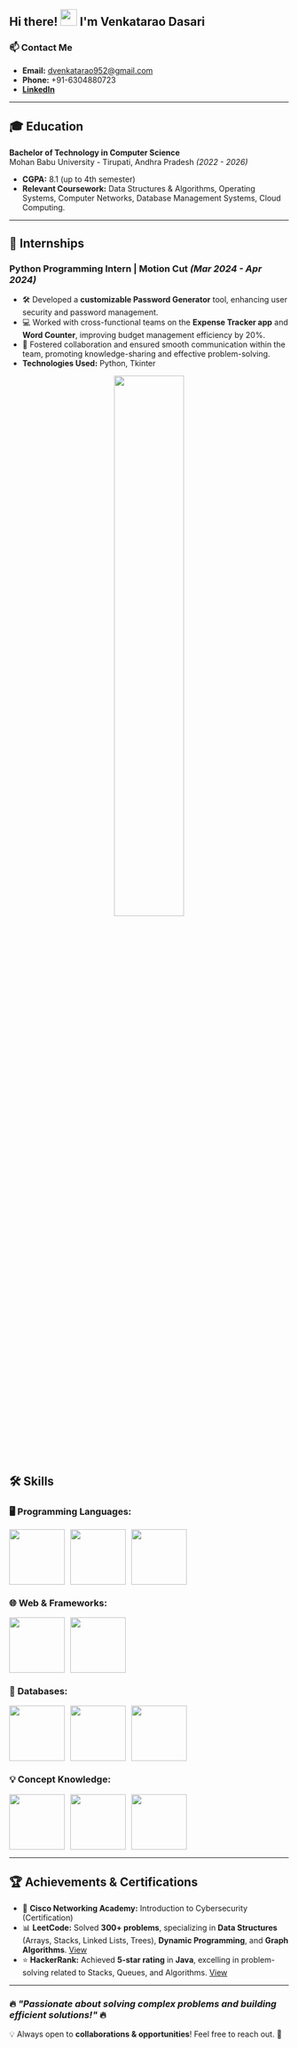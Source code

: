 ## Hi there! <img src="https://media.giphy.com/media/hvRJCLFzcasrR4ia7z/giphy.gif" width="30px"> I'm Venkatarao Dasari

### 📫 Contact Me 
- **Email:** dvenkatarao952@gmail.com  
- **Phone:** +91-6304880723  
- **[LinkedIn](https://www.linkedin.com/in/venkatarao-dasari/)** 

---

## 🎓 Education 
**Bachelor of Technology in Computer Science**  
Mohan Babu University - Tirupati, Andhra Pradesh *(2022 - 2026)*  
- **CGPA:** 8.1 (up to 4th semester)  
- **Relevant Coursework:** Data Structures & Algorithms, Operating Systems, Computer Networks, Database Management Systems, Cloud Computing.

---

## 💼 Internships 
### **Python Programming Intern | Motion Cut** *(Mar 2024 - Apr 2024)*  
- 🛠 Developed a **customizable Password Generator** tool, enhancing user security and password management.  
- 💻 Worked with cross-functional teams on the **Expense Tracker app** and **Word Counter**, improving budget management efficiency by 20%.  
- 💬 Fostered collaboration and ensured smooth communication within the team, promoting knowledge-sharing and effective problem-solving.  
- **Technologies Used:** Python, Tkinter  
<p align="center">
  <img src="https://user-images.githubusercontent.com/74038190/219923809-b86dc415-a0c2-4a38-bc88-ad6cf06395a8.gif" width="50%">
</p>

<!--## 🚀 Projects
<p align="center">
  <img src="https://itgalkowski.pl/wp-content/uploads/2020/06/20590-isometric-illustration-animation.gif" width="50%">
</p>

### **📝 Blog Website | EJS, CSS, Express.js, Node.js, MySQL**
- 💻 Designed and implemented a **blog website** allowing users to create, edit, and manage blog posts with full **CRUD operations**.
- ⚡ Integrated **MySQL** for efficient data management, reducing database query time by **30%** using optimized indexing.
- 🎨 Enhanced **UI/UX** using **EJS templates**, ensuring dynamic content updates and smooth navigation.  
- **GitHub:** [GitHub Link]

### **🖼️ MyGalleryShop | React.js, Firebase Cloud**
- 📸 Developed a **photo gallery app** enabling real-time photo uploads and storage using **Firebase** for backend integration.
- 🔒 Implemented a unique “**hide photo**” feature, allowing users to manage privacy without losing data integrity.
- 📱 Designed a fully responsive **UI/UX** for seamless performance across mobile and desktop platforms.  
- **Live Demo:** [React App]

### **🌤️ Weather Application | React.js, OpenWeather API**
- 🌍 Built a **real-time weather application** that fetches location-based weather data using the **OpenWeather API**.
- 📊 Integrated dynamic **UI updates** to display current conditions (temperature, humidity, etc.) with accurate forecasts.
- 📐 Focused on creating a **responsive design** for a smooth experience across all devices.  
- **GitHub:** [GitHub Link]

--- -->

## 🛠 Skills 

### 🖥️ **Programming Languages:**
<div style="display: flex; gap: 10px;">
  <img src="https://cdn.iconscout.com/icon/free/png-256/free-java-logo-icon-download-in-svg-png-gif-file-formats--wordmark-programming-language-pack-logos-icons-1174953.png?f=webp&w=256" width="100px" />
  <img src="https://encrypted-tbn0.gstatic.com/images?q=tbn:ANd9GcSv8e8DY2HEtxzguVyTkNj1DmaQglni2j9SRw&s" width="100px" />
  <img src="https://static.vecteezy.com/system/resources/thumbnails/036/044/336/small_2x/sql-database-icon-logo-design-ui-or-ux-app-png.png" width="100px" />
</div>

### 🌐 **Web & Frameworks:**
<div style="display: flex; gap: 10px;">
  <img src="https://banner2.cleanpng.com/20180820/cqg/76896027f8274f308db258988d625867.webp" width="100px"/>
  <img src="https://encrypted-tbn0.gstatic.com/images?q=tbn:ANd9GcRlAsNnw9xNv8jwWcYfwiK_oLTfyybkvXr8cw&s" width="100px"/>
</div>

### 💾 **Databases:**
<div style="display: flex; gap: 10px;">
  <img src="https://www.svgrepo.com/show/303251/mysql-logo.svg" width="100px"/>
  <img src="https://cdn.iconscout.com/icon/free/png-256/free-mongodb-logo-icon-download-in-svg-png-gif-file-formats--brand-development-tools-pack-logos-icons-226029.png?f=webp" width="100px"/>
  <img src="https://encrypted-tbn0.gstatic.com/images?q=tbn:ANd9GcTuawUuQCcq6fD-KpdmL4QixUOyqQqdrVNIDg&s" width="100px"/>
</div>

### 💡 **Concept Knowledge:**
<div style="display: flex; gap: 10px;">
  <img src="https://play-lh.googleusercontent.com/9zvNJHedNg_6lOdwcodODMVsyeHKxuTIpnbBzomRGGZAp_vKVXnd5SlF8XZcXyGYjQ" width="100px"/>
  <img src="https://encrypted-tbn0.gstatic.com/images?q=tbn:ANd9GcQ3EGNBBwj5G1QvI7tYAsrc3Wxwie9zbY5LGA&s" width="100px"/>
  <img src="https://c8.alamy.com/comp/F7YF87/cloud-computing-icon-F7YF87.jpg" width="100px"/>
</div>

---

## 🏆 Achievements & Certifications 
- 🏅 **Cisco Networking Academy:** Introduction to Cybersecurity (Certification)
- 📊 **LeetCode:** Solved **300+ problems**, specializing in **Data Structures** (Arrays, Stacks, Linked Lists, Trees), **Dynamic Programming**, and **Graph Algorithms**. [View](https://leetcode.com/u/venkatarao_951/)
- ⭐ **HackerRank:** Achieved **5-star rating** in **Java**, excelling in problem-solving related to Stacks, Queues, and Algorithms. [View](https://www.hackerrank.com/profile/dvenkatrao951)

---

### 🔥 *"Passionate about solving complex problems and building efficient solutions!"* 🔥  

💡 Always open to **collaborations & opportunities**! Feel free to reach out. 🚀
